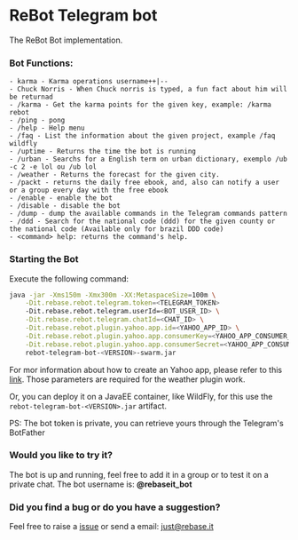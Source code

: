 # ReBot Telegram bot

The ReBot Bot implementation.

### Bot Functions:

    - karma - Karma operations username++|--
    - Chuck Norris - When Chuck norris is typed, a fun fact about him will be returnad
    - /karma - Get the karma points for the given key, example: /karma rebot
    - /ping - pong
    - /help - Help menu
    - /faq - List the information about the given project, example /faq wildfly
    - /uptime - Returns the time the bot is running
    - /urban - Searchs for a English term on urban dictionary, exemplo /ub -c 2 -e lol ou /ub lol
    - /weather - Returns the forecast for the given city.
    - /packt - returns the daily free ebook, and, also can notify a user or a group every day with the free ebook
    - /enable - enable the bot
    - /disable - disable the bot
    - /dump - dump the available commands in the Telegram commands pattern
    - /ddd - Search for the national code (ddd) for the given county or the national code (Available only for brazil DDD code)
    - <command> help: returns the command's help.
    
### Starting the Bot

Execute the following command:

```sh
java -jar -Xms150m -Xmx300m -XX:MetaspaceSize=100m \
    -Dit.rebase.rebot.telegram.token=<TELEGRAM_TOKEN> 
    -Dit.rebase.rebot.telegram.userId=<BOT_USER_ID> \
    -Dit.rebase.rebot.telegram.chatId=<CHAT_ID> \
    -Dit.rebase.rebot.plugin.yahoo.app.id=<YAHOO_APP_ID> \
    -Dit.rebase.rebot.plugin.yahoo.app.consumerKey=<YAHOO_APP_CONSUMER_KEY> \
    -Dit.rebase.rebot.plugin.yahoo.app.consumerSecret=<YAHOO_APP_CONSUMER_SECRET> \
    rebot-telegram-bot-<VERSION>-swarm.jar
 ```
 
For mor information about how to create an Yahoo app, please refer to this [link](https://developer.yahoo.com/weather/).
Those parameters are required for the weather plugin work.
 
Or, you can deploy it on a JavaEE container, like WildFly, for this use the `rebot-telegram-bot-<VERSION>.jar` artifact.
    
    
PS: The bot token is private, you can retrieve yours through the Telegram's BotFather


### Would you like to try it?
The bot is up and running, feel free to add it in a group or to test it on a private chat.
The bot username is: **@rebaseit_bot**


### Did you find a bug or do you have a suggestion?
Feel free to raise a [issue](https://github.com/rebase-it/rebot/issues/new) or send a email: just@rebase.it